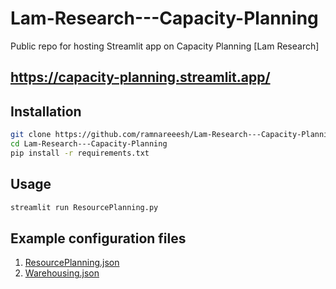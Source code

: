 # Lam-Research---Capacity-Planning
Public repo for hosting Streamlit app on Capacity Planning [Lam Research]

## https://capacity-planning.streamlit.app/

## Installation
    
```bash
git clone https://github.com/ramnareeesh/Lam-Research---Capacity-Planning.git
cd Lam-Research---Capacity-Planning
pip install -r requirements.txt
```
## Usage

```bash
streamlit run ResourcePlanning.py
```
## Example configuration files

1. [ResourcePlanning.json](https://github.com/ramnareeesh/Lam-Research---Capacity-Planning/blob/main/ResourcePlanning.json)
2. [Warehousing.json](https://github.com/ramnareeesh/Lam-Research---Capacity-Planning/blob/main/ResourcePlanning.json)